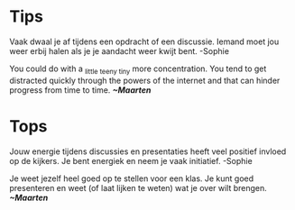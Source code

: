 # Tips
Vaak dwaal je af tijdens een opdracht of een discussie. Iemand moet jou weer erbij halen als je je aandacht weer kwijt bent. -Sophie

You could do with a <sub>little teeny tiny</sub> more concentration. You tend to get distracted quickly through the powers of the internet and that can hinder progress from time to time. ***~Maarten***
# Tops
Jouw energie tijdens discussies en presentaties heeft veel positief invloed op de kijkers. Je bent energiek en neem je vaak initiatief. -Sophie

Je weet jezelf heel goed op te stellen voor een klas. Je kunt goed presenteren en weet (of laat lijken te weten) wat je over wilt brengen. ***~Maarten***
